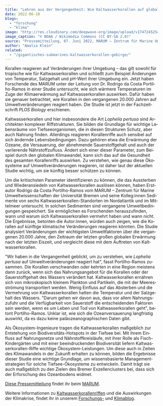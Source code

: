 ```yaml
---
title: "Leh­ren aus der Ver­gan­gen­heit: Wie Kalt­was­ser­ko­ral­len auf glo­ba­le Er­wär­mung re­agie­ren"
date: 2022-06-10
blogs: 
  - "forschung"
  - "klima"
image: "http://res.cloudinary.com/deepwave-org/image/upload/v1747245254/deepwave.org/Lophelia_pertusa_NOAA_Kaltwasserkorallen.jpg"
image_caption: "© NOAA / Wikimedia Commons (CC BY-SA 2.0)"
source: "Pressemitteilung, 07. Juni 2022, MARUM – Zen­trum für Ma­ri­ne Um­welt­wis­sen­schaf­ten, Uni­ver­si­tät Bre­men"
author: "Amalia Klein"
related: 
  - "/gigantisches-submarines-kaltwasserkorallen-gebirge/"
---
```


Ko­ral­len re­agie­ren auf Ver­än­de­run­gen ih­rer Um­ge­bung – das gilt so­wohl für tro­pi­sche wie für Kalt­was­ser­ko­ral­len und schließt zum Bei­spiel Ände­run­gen von Tem­pe­ra­tur, Salz­ge­halt und pH-Wert ih­rer Um­ge­bung ein. Jetzt ha­ben For­schen­de des MARUM un­ter der Lei­tung von Dr. Ro­d­ri­go da Cos­ta Por­til­ho-Ra­mos in ei­ner Stu­die un­ter­sucht, wie sich wär­me­re Tem­pe­ra­tu­ren im Zuge der Kli­ma­er­wär­mung auf Kalt­was­ser­ko­ral­len aus­wir­ken. Da­für ha­ben sie ge­nau­er be­trach­tet, wie Ko­ral­len in den ver­gan­ge­nen 20.000 Jah­ren auf Um­welt­ver­än­de­run­gen re­agiert ha­ben. Die Stu­die ist jetzt in der Fach­zeit­schrift _PLOS Biology_ er­schie­nen.

Kalt­was­ser­ko­ral­len und hier ins­be­son­de­re die Art _Lophelia pertusa_ sind Ar­chi­tek­ten kom­ple­xer Riff­struk­tu­ren. Sie bil­den die Grund­la­ge für wich­ti­ge Le­bens­räu­me von Tief­see­or­ga­nis­men, die in die­sen Struk­tu­ren Schutz, aber auch Nah­rung fin­den. Al­ler­dings re­agie­ren Ko­ral­len­rif­fe auch sen­si­bel auf sich än­dern­de Le­bens­be­din­gun­gen. Dazu ge­hö­ren etwa die Er­wär­mung der Ozea­ne, die Ver­saue­rung, der ab­neh­men­de Sau­er­stoff­ge­halt und auch der va­ri­ie­ren­de Nähr­stoff­zu­fluss. Ändert sich ei­ner die­ser Pa­ra­me­ter, zum Bei­spiel durch den glo­ba­len Kli­ma­wan­del, kann sich das auf die Ge­sund­heit des ge­sam­ten Ko­ral­len­riffs aus­wir­ken. Zu ver­ste­hen, wie ge­nau die­se Öko­sys­te­me auf Um­welt­ver­än­de­run­gen re­agie­ren, ist da­her laut der ak­tu­el­len Stu­die wich­tig, um sie künf­tig bes­ser schüt­zen zu kön­nen.

Um die kri­tischs­ten Pa­ra­me­ter iden­ti­fi­zie­ren zu kön­nen, die das Aus­ster­ben und Wie­der­an­sie­deln von Kalt­was­ser­ko­ral­len aus­lö­sen kön­nen, ha­ben Er­st­au­tor Ro­d­ri­go da Cos­ta Por­til­ho-Ra­mos vom MARUM – Zen­trum für Ma­ri­ne Um­welt­wis­sen­schaf­ten der Uni­ver­si­tät Bre­men und sei­ne Kol­leg:in­nen Se­di­men­te von sechs Kalt­was­ser­ko­ral­len-Stand­or­ten im Nord­at­lan­tik und im Mit­tel­meer un­ter­sucht. In sol­chen Se­di­men­ten sind ver­gan­ge­ne Um­welt­be­din­gun­gen ge­spei­chert. Sie er­mög­li­chen es For­schen­den her­aus­zu­fin­den, wann und war­um sich Kalt­was­ser­ko­ral­len ver­mehrt ha­ben und wann nicht. Die Er­geb­nis­se, be­ton­ten die Au­tor:in­nen, wür­den auch zei­gen, wie die Ko­ral­len auf künf­ti­ge kli­ma­ti­sche Ver­än­de­run­gen re­agie­ren könn­ten. Die Stu­die ana­ly­siert Ver­än­de­run­gen der wich­tigs­ten Um­welt­fak­to­ren über die ver­gan­ge­nen 20.000 Jah­re, den Zeit­raum der letz­ten gro­ßen glo­ba­len Er­wär­mung nach der letz­ten Eis­zeit, und ver­gleicht die­se mit dem Auf­tre­ten von Kalt­was­ser­ko­ral­len.

"Wir ha­ben in die Ver­gan­gen­heit ge­blickt, um zu ver­ste­hen, wie _Lophelia pertusa_ auf Um­welt­ver­än­de­run­gen re­agiert hat", fasst Por­til­ho-Ra­mos zu­sam­men. Die Ko­ral­len ver­schwan­den oder kehr­ten in eine Re­gi­on meis­tens dann zu­rück, wenn sich das Nah­rungs­an­ge­bot für die Ko­ral­len oder der Sau­er­stoff­ge­halt des Was­sers ver­än­dert hat. Kalt­was­ser­ko­ral­len er­näh­ren sich von mi­kro­sko­pisch klei­nem Plank­ton und Par­ti­keln, die mit der Mee­res­strö­mung trans­por­tiert wer­den. We­nig Ein­fluss auf das Ab­ster­ben und die Ver­meh­rung von Kalt­was­ser­ko­ral­len hat­ten die Tem­pe­ra­tur und der Salz­ge­halt des Was­sers. "Dar­um ge­hen wir da­von aus, dass vor al­lem Nah­rungs­zu­fuhr und die Ver­füg­bar­keit von Sau­er­stoff die ent­schei­den­den Fak­to­ren sein wer­den, wenn es um Le­ben und Tod von Kalt­was­ser­ko­ral­len geht", be­tont Por­til­ho-Ra­mos. Un­klar ist, wie sich die Oze­an­ver­saue­rung lang­fris­tig aus­wirkt, da es dazu kei­ne pa­läo­zea­no­gra­phi­schen Da­ten gibt.

Als Öko­sys­tem-In­ge­nieu­re tra­gen die Kalt­was­ser­ko­ral­len maß­geb­lich zur Ent­ste­hung von Bio­di­ver­si­täts-Hot­spots in der Tief­see bei. Mit ih­rem Ein­fluss auf Nah­rungs­net­ze und Nähr­stoff­kreis­läu­fe, mit ih­rer Rol­le als Fisch-Kin­der­gär­ten und mit ei­ner be­ein­dru­cken­den Bio­di­ver­si­tät lie­fern Kalt­was­ser­ko­ral­len-Rif­fe wich­ti­ge Öko­sys­tem-Leis­tun­gen. Um die­se auch in Zei­ten des Kli­ma­wan­dels in der Zu­kunft er­hal­ten zu kön­nen, bil­den die Er­geb­nis­se die­ser Stu­die eine wich­ti­ge Grund­la­ge, um wis­sens­ba­sier­te Ma­nage­ment­stra­te­gi­en für sol­che Tief­see-Öko­sys­te­me zu ent­wi­ckeln. Da­mit trägt sie auch maß­geb­lich zu den Zie­len des Bre­mer Ex­zel­len­clus­ters bei, dass sich der Er­for­schung des Oze­an­bo­dens wid­met.

[Diese Pressemitteilung](https://www.marum.de/Entdecken/KWK-Erwaermung.html) findet ihr beim [MARUM](https://www.marum.de/index.html).

Weitere Informationen zu [Kaltwasserkorallenriffen](https://www.deepwave.org/gigantisches-submarines-kaltwasserkorallen-gebirge/) und die Auswirkungen der Klimakrise, findet ihr in unserem [Forschungs-](https://www.deepwave.org/blogs/forschung/) und [Klimablog](https://www.deepwave.org/blogs/klima/).
